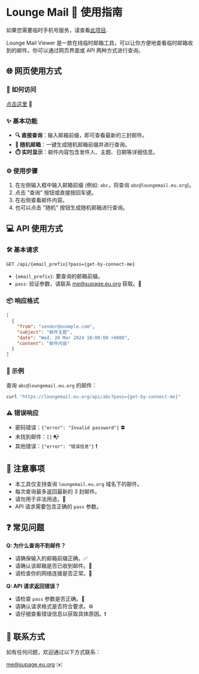 # Lounge Mail 📧 使用指南

如果您需要临时手机号服务，请查看[此项目](https://sms.aibob.click/).

Lounge Mail Viewer 是一款在线临时邮箱工具，可以让你方便地查看临时邮箱收到的邮件。你可以通过网页界面或 API 两种方式进行查询。

## 🌐 网页使用方式

### 🚀 如何访问

[点击这里](https://www.loungemail.eu.org/) 🔗

### ✨ 基本功能

- **🔍 直接查询**：输入邮箱前缀，即可查看最新的三封邮件。
- **🎲 随机邮箱**：一键生成随机邮箱前缀并进行查询。
- **⏱️ 实时显示**：邮件内容包含发件人、主题、日期等详细信息。

### ⚙️ 使用步骤

1. 在左侧输入框中输入邮箱前缀 (例如: `abc`，将查询 `abc@loungemail.eu.org`)。
2. 点击 "查询" 按钮或直接按回车键。
3. 在右侧查看邮件内容。
4.  也可以点击 "随机" 按钮生成随机邮箱进行查询。

## 💻 API 使用方式

### 🛠️ 基本请求

```http
GET /api/{email_prefix}?pass={get-by-connect-me}
```

-   `{email_prefix}`:  要查询的邮箱前缀。
-   `pass`:  验证参数，请联系 me@supage.eu.org 获取。🔑

### 📦 响应格式

```json
[
  {
    "from": "sender@example.com",
    "subject": "邮件主题",
    "date": "Wed, 20 Mar 2024 10:00:00 +0800",
    "content": "邮件内容"
  }
]
```

### 📜 示例

查询 `abc@loungemail.eu.org` 的邮件：
```bash
curl "https://loungemail.eu.org/api/abc?pass={get-by-connect-me}"
```

### ⚠️ 错误响应

-   密码错误：`{"error": "Invalid password"}` ⛔
-   未找到邮件：`[]` 📭
-   其他错误：`{"error": "错误信息"}` ❗

## 📝 注意事项

-   本工具仅支持查询 `loungemail.eu.org` 域名下的邮件。
-   每次查询最多返回最新的 3 封邮件。
-   请勿用于非法用途。🚫
-   API 请求需要包含正确的 `pass` 参数。

## ❓ 常见问题

**Q: 为什么查询不到邮件？**

-   请确保输入的邮箱前缀正确。✅
-   请确认该邮箱是否已收到邮件。📧
-   请检查你的网络连接是否正常。📶

**Q: API 请求返回错误？**

-   请检查 `pass` 参数是否正确。🔑
-   请确认请求格式是否符合要求。⚙️
-   请仔细查看错误信息以获取具体原因。❗

## 📧 联系方式

如有任何问题，欢迎通过以下方式联系：

me@supage.eu.org ✉️
